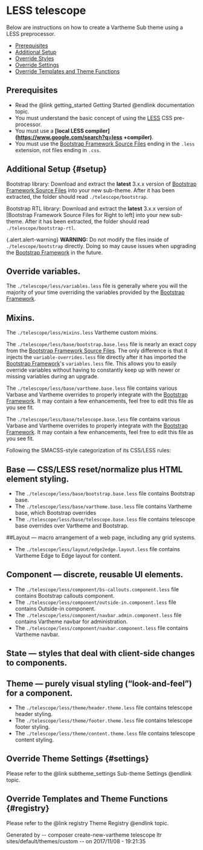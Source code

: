 <!-- @file Instructions for subtheming using the LESS Vartheme Subtheme. -->
<!-- @defgroup subtheme_less -->
<!-- @ingroup subtheme -->
# LESS telescope

Below are instructions on how to create a Vartheme Sub theme using a LESS
preprocessor.

- [Prerequisites](#prerequisites)
- [Additional Setup](#setup)
- [Override Styles](#styles)
- [Override Settings](#settings)
- [Override Templates and Theme Functions](#registry)

## Prerequisites
- Read the @link getting_started Getting Started @endlink documentation topic.
- You must understand the basic concept of using the [LESS] CSS pre-processor.
- You must use a **[local LESS compiler](https://www.google.com/search?q=less
  +compiler)**.
- You must use the [Bootstrap Framework Source Files] ending in the `.less`
  extension, not files ending in `.css`.

## Additional Setup {#setup}
Bootstrap library: Download and extract the **latest** 3.x.x version of
[Bootstrap Framework Source Files] into your new sub-theme. After it has been
extracted, the folder should read `./telescope/bootstrap`.

Bootstrap RTL library: Download and extract the **latest** 3.x.x version of
[Bootstrap Framework Source Files for Right to left] into your new sub-theme.
After it has been extracted, the folder should read
`./telescope/bootstrap-rtl`.

{.alert.alert-warning} **WARNING:** Do not modify the files inside of
`./telescope/bootstrap` directly. Doing so may cause issues when 
upgrading the [Bootstrap Framework] in the future.

## Override variables.
The `./telescope/less/variables.less` file is generally 
where you will the majority of your time overriding the variables provided by
the [Bootstrap Framework].

## Mixins.
The `./telescope/less/mixins.less` Vartheme custom mixins.

The `./telescope/less/base/bootstrap.base.less` file is nearly an exact
copy from the [Bootstrap Framework Source Files]. The only difference is that it 
injects the `variable-overrides.less` file directly after it has imported the
[Bootstrap Framework]'s `variables.less` file. This allows you to easily 
override variables without having to constantly keep up with newer or missing
variables during an upgrade.

The `./telescope/less/base/vartheme.base.less` file contains various
Varbase and Vartheme overrides to properly integrate with the 
[Bootstrap Framework]. It may contain a few enhancements, feel free to edit
this file as you see fit.

The `./telescope/less/base/telescope.base.less` file contains
 various Varbase and Vartheme
overrides to properly integrate with the [Bootstrap Framework]. It may contain
a few enhancements, feel free to edit this file as you see fit.

Following the SMACSS-style categorization of its CSS/LESS rules:

## Base — CSS/LESS reset/normalize plus HTML element styling.
* The `./telescope/less/base/bootstrap.base.less` file contains
  Bootstrap base.
* The `./telescope/less/base/vartheme.base.less` file contains
  Vartheme base, which Bootstrap overrides
* The `./telescope/less/base/telescope.base.less` file contains
  telescope base overrides over Vartheme and Bootstrap.

##Layout — macro arrangement of a web page, including any grid systems.
* The `./telescope/less/layout/edge2edge.layout.less` file contains
  Vartheme Edge to Edge layout for content.

## Component — discrete, reusable UI elements.
* The `./telescope/less/component/bs-callouts.component.less` file
  contains Bootstrap callouts component.
* The `./telescope/less/component/outside-in.component.less` file
  contains Outside-in component.
* The `./telescope/less/component/navbar.admin.component.less` file
  contains Vartheme navbar for administration.
* The `./telescope/less/component/navbar.component.less` file contains
  Vartheme navbar.

## State — styles that deal with client-side changes to components.

## Theme — purely visual styling (“look-and-feel”) for a component.
* The `./telescope/less/theme/header.theme.less` file contains
  telescope header styling.
* The `./telescope/less/theme/footer.theme.less` file contains
  telescope footer styling.
* The `./telescope/less/theme/content.theme.less` file contains
  telescope content styling.


## Override Theme Settings {#settings}
Please refer to the @link subtheme_settings Sub-theme Settings @endlink topic.

## Override Templates and Theme Functions {#registry}
Please refer to the @link registry Theme Registry @endlink topic.

[Bootstrap Framework]: http://getbootstrap.com
[Bootstrap Framework Source Files]: https://github.com/twbs/bootstrap/releases
[LESS]: http://lesscss.org
 Generated by -- composer create-new-vartheme telescope ltr sites/default/themes/custom -- on 2017/11/08 - 19:21:35
